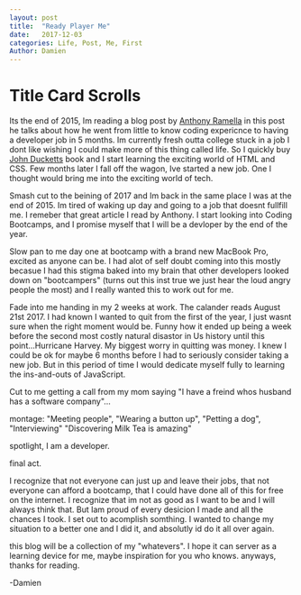 ```yaml
---
layout: post
title:  "Ready Player Me"
date:   2017-12-03
categories: Life, Post, Me, First
Author: Damien
---
```


# Title Card Scrolls

Its the end of 2015, Im reading a blog post by [Anthony Ramella](http://anthonyramella.com/blog/from-zero-to-hired/) in this post he talks about how he went from little to know coding expericnce to having a developer job in 5 months. Im currently fresh outta college stuck in a job I dont like wishing I could make more of this thing called life. So I quickly buy [John Ducketts](https://www.barnesandnoble.com/p/html-css-jon-duckett/1110769868/2677974388410?st=PLA&sid=BNB_DRS_Core+Catch-All,+Low_00000000&2sid=Google_&sourceId=PLGoP79700) book and I start learning the exciting world of HTML and CSS. Few months later I fall off the wagon, Ive started a new job. One I thought would bring me into the exciting world of tech. 

Smash cut to the beining of 2017 and Im back in the same place I was at the end of 2015. Im tired of waking up day and going to a job that doesnt fullfill me. I remeber that great article I read by Anthony. I start looking into Coding Bootcamps, and I promise myself that I will be a devloper by the end of the year.

Slow pan to me day one at bootcamp with a brand new MacBook Pro, excited as anyone can be. I had alot of self doubt coming into this mostly becasue I had this stigma baked into my brain that other developers looked down on "bootcampers" (turns out this inst true we just hear the loud angry people the most) and I really wanted this to work out for me. 

Fade into me handing in my 2 weeks at work. The calander reads August 21st 2017. I had known I wanted to quit from the first of the year, I just wasnt sure when the right moment would be. Funny how it ended up being a week before the second most costly natural disastor in Us history until this point...Hurricane Harvey. My biggest worry in quitting was money. I knew I could be ok for maybe 6 months before I had to seriously consider taking a new job. But in this period of time I would dedicate myself fully to learning the ins-and-outs of JavaScript.

Cut to me getting a call from my mom saying "I have a freind whos husband has a software company"... 

montage: "Meeting people", "Wearing a button up", "Petting a dog", "Interviewing"  "Discovering Milk Tea is amazing"

spotlight, I am a developer.

final act.

I recognize that not everyone can just up and leave their jobs, that not everyone can afford a bootcamp, that I could have done all of this for free on the internet. I recognize that im not as good as I want to be and I will always think that. But Iam proud of every desicion I made and all the chances I took. I set out to acomplish somthing. I wanted to change my situation to a better one and I did it, and absolutly id do it all over again. 

this blog will be a collection of my "whatevers". I hope it can server as a learning device for me, maybe inspiration for you who knows. anyways, thanks for reading. 

-Damien


